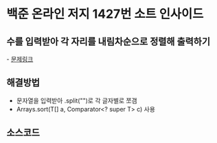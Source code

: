 # 백준 온라인 저지 1427번 소트 인사이드
## 수를 입력받아 각 자리를 내림차순으로 정렬해 출력하기
​- [문제링크](https://www.acmicpc.net/problem/1427)

## 해결방법
- 문자열을 입력받아 .split("")로 각 글자별로 쪼갬
- Arrays.sort(​T[] a, Comparator<? super T> c) 사용

## 소스코드
<script src="https://gist.github.com/Nooheat/74a72d29f6271e73ff923238f0623252.js"></script>